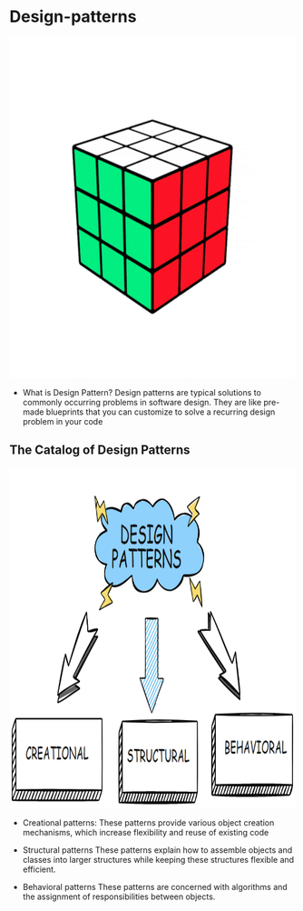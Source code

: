 # Design-patterns

<img src="./image/giphy.gif" alt="Picture" width="800" height="600">

- What is Design Pattern?
  Design patterns are typical solutions to commonly occurring problems in software design. They are like pre-made blueprints that you can customize to solve a recurring design problem in your code

## The Catalog of Design Patterns

<img src="./image/design-patterns-division.png" alt="Picture" width="800" height="600">


- Creational patterns:
    These patterns provide various object creation mechanisms, which increase flexibility and reuse of existing code

- Structural patterns
    These patterns explain how to assemble objects and classes into larger structures while keeping these structures flexible and efficient.

- Behavioral patterns
    These patterns are concerned with algorithms and the assignment of responsibilities between objects.
